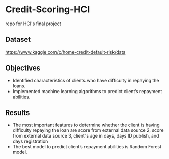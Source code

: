 # Credit-Scoring-HCI
repo for HCI's final project

## Dataset

https://www.kaggle.com/c/home-credit-default-risk/data

## Objectives

* Identified characteristics of clients who have difficulty in repaying the loans.
* Implemented machine learning algorithms to predict client’s repayment abilities.

## Results

* The most important features to determine whether the client is having difficulty repaying the loan are score from external data source 2, score from external data source 3, client's age in days, days ID publish, and days registration
* The best model to predict client’s repayment abilities is Random Forest model.
